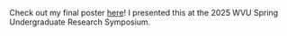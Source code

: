 Check out my final poster [here](https://github.com/gradyking/DSCI-311-Final/blob/main/20250424%20Symposium%20Poster.pdf)! I presented this at the 2025 WVU Spring Undergraduate Research Symposium.
